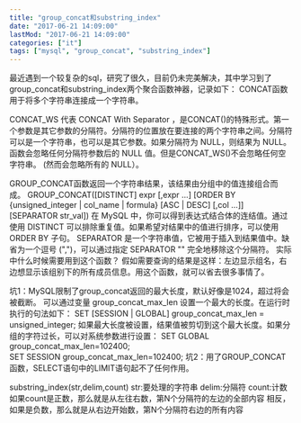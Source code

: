 ```yaml
---
title: "group_concat和substring_index"
date: "2017-06-21 14:09:00"
lastMod: "2017-06-21 14:09:00"
categories: ["it"]
tags: ["mysql", "group_concat", "substring_index"]
---
```


最近遇到一个较复杂的sql，研究了很久，目前仍未完美解决，其中学习到了group_concat和substring_index两个聚合函数神器，记录如下：
CONCAT函数用于将多个字符串连接成一个字符串。

CONCAT_WS 代表 CONCAT With Separator ，是CONCAT()的特殊形式。第一个参数是其它参数的分隔符。分隔符的位置放在要连接的两个字符串之间。分隔符可以是一个字符串，也可以是其它参数。如果分隔符为 NULL，则结果为 NULL。函数会忽略任何分隔符参数后的 NULL 值。但是CONCAT_WS()不会忽略任何空字符串。 (然而会忽略所有的 NULL）。

GROUP_CONCAT函数返回一个字符串结果，该结果由分组中的值连接组合而成。
GROUP_CONCAT([DISTINCT] expr [,expr ...]
[ORDER BY {unsigned_integer | col_name | formula} [ASC | DESC] [,col ...]]
[SEPARATOR str_val])
在 MySQL 中，你可以得到表达式结合体的连结值。通过使用 DISTINCT 可以排除重复值。如果希望对结果中的值进行排序，可以使用 ORDER BY 子句。
SEPARATOR 是一个字符串值，它被用于插入到结果值中。缺省为一个逗号 (",")，可以通过指定 SEPARATOR "" 完全地移除这个分隔符。
实际中什么时候需要用到这个函数？
假如需要查询的结果是这样：左边显示组名，右边想显示该组别下的所有成员信息。用这个函数，就可以省去很多事情了。

坑1：MySQL限制了group_concat返回的最大长度，默认好像是1024，超过将会被截断。
可以通过变量 group_concat_max_len 设置一个最大的长度。在运行时执行的句法如下： SET [SESSION | GLOBAL] group_concat_max_len = unsigned_integer;
如果最大长度被设置，结果值被剪切到这个最大长度。如果分组的字符过长，可以对系统参数进行设置：
SET GLOBAL group_concat_max_len=102400;  
SET SESSION group_concat_max_len=102400; 
坑2：用了GROUP_CONCAT函数，SELECT语句中的LIMIT语句起不了任何作用。

substring_index(str,delim,count)
      str:要处理的字符串
      delim:分隔符
      count:计数
如果count是正数，那么就是从左往右数，第N个分隔符的左边的全部内容
相反，如果是负数，那么就是从右边开始数，第N个分隔符右边的所有内容